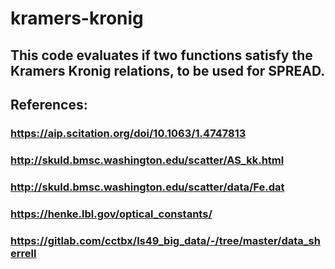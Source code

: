 # kramers-kronig

## This code evaluates if two functions satisfy the Kramers Kronig relations, to be used for SPREAD.

## References:

### https://aip.scitation.org/doi/10.1063/1.4747813
### http://skuld.bmsc.washington.edu/scatter/AS_kk.html 
### http://skuld.bmsc.washington.edu/scatter/data/Fe.dat
### https://henke.lbl.gov/optical_constants/
### https://gitlab.com/cctbx/ls49_big_data/-/tree/master/data_sherrell